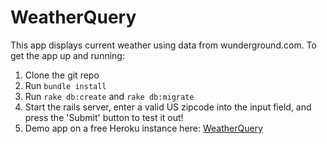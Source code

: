 WeatherQuery
============
This app displays current weather using data from wunderground.com. To get the app up and running:  
  
1. Clone the git repo
2. Run `bundle install`
3. Run `rake db:create` and `rake db:migrate`
4. Start the rails server, enter a valid US zipcode into the input field, and press the 'Submit' button to test it out!
5. Demo app on a free Heroku instance here: [WeatherQuery](http://weatherquery.herokuapp.com)